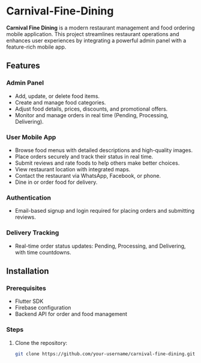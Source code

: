 # Carnival-Fine-Dining

**Carnival Fine Dining** is a modern restaurant management and food ordering mobile application. This project streamlines restaurant operations and enhances user experiences by integrating a powerful admin panel with a feature-rich mobile app. 

## Features  

### Admin Panel  
- Add, update, or delete food items.  
- Create and manage food categories.  
- Adjust food details, prices, discounts, and promotional offers.  
- Monitor and manage orders in real time (Pending, Processing, Delivering).  

### User Mobile App  
- Browse food menus with detailed descriptions and high-quality images.  
- Place orders securely and track their status in real time.  
- Submit reviews and rate foods to help others make better choices.  
- View restaurant location with integrated maps.  
- Contact the restaurant via WhatsApp, Facebook, or phone.  
- Dine in or order food for delivery.  

### Authentication  
- Email-based signup and login required for placing orders and submitting reviews.  

### Delivery Tracking  
- Real-time order status updates: Pending, Processing, and Delivering, with time countdowns.  

## Installation  

### Prerequisites  
- Flutter SDK  
- Firebase configuration  
- Backend API for order and food management  

### Steps  
1. Clone the repository:  
   ```bash
   git clone https://github.com/your-username/carnival-fine-dining.git

